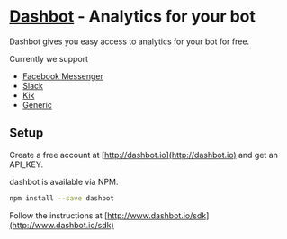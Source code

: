 # [Dashbot](http://dashbot.io) - Analytics for your bot

Dashbot gives you easy access to analytics for your bot for free.

Currently we support

* [Facebook Messenger](http://www.dashbot.io/sdk/facebook)
* [Slack](http://www.dashbot.io/sdk/slack)
* [Kik](http://www.dashbot.io/sdk/kik)
* [Generic](http://www.dashbot.io/sdk/generic)

## Setup

Create a free account at [http://dashbot.io](http://dashbot.io) and get an API_KEY.

dashbot is available via NPM.

```bash
npm install --save dashbot
```

Follow the instructions at [http://www.dashbot.io/sdk](http://www.dashbot.io/sdk)

